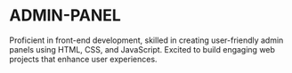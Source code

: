 # ADMIN-PANEL
Proficient in front-end development, skilled in creating user-friendly admin panels using HTML, CSS, and JavaScript. Excited to build engaging web projects that enhance user experiences.
